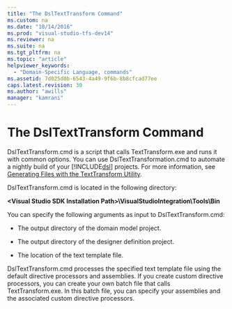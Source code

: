 ```yaml
---
title: "The DslTextTransform Command"
ms.custom: na
ms.date: "10/14/2016"
ms.prod: "visual-studio-tfs-dev14"
ms.reviewer: na
ms.suite: na
ms.tgt_pltfrm: na
ms.topic: "article"
helpviewer_keywords: 
  - "Domain-Specific Language, commands"
ms.assetid: 7d025d0b-6543-4a49-9f6b-8b8cfcad77ee
caps.latest.revision: 30
ms.author: "awills"
manager: "kamrani"
---
```

# The DslTextTransform Command
DslTextTransform.cmd is a script that calls TextTransform.exe and runs it with common options. You can use DslTextTransformation.cmd to automate a nightly build of your [!INCLUDE[dsl](../modeling/includes/dsl_md.md)] projects. For more information, see [Generating Files with the TextTransform Utility](../modeling/generating-files-with-the-texttransform-utility.md).  
  
 DslTextTransform.cmd is located in the following directory:  
  
 **\<Visual Studio SDK Installation Path>\VisualStudioIntegration\Tools\Bin**  
  
 You can specify the following arguments as input to DslTextTransform.cmd:  
  
-   The output directory of the domain model project.  
  
-   The output directory of the designer definition project.  
  
-   The location of the text template file.  
  
 DslTextTransform.cmd processes the specified text template file using the default directive processors and assemblies. If you create custom directive processors, you can create your own batch file that calls TextTransform.exe. In this batch file, you can specify your assemblies and the associated custom directive processors.
